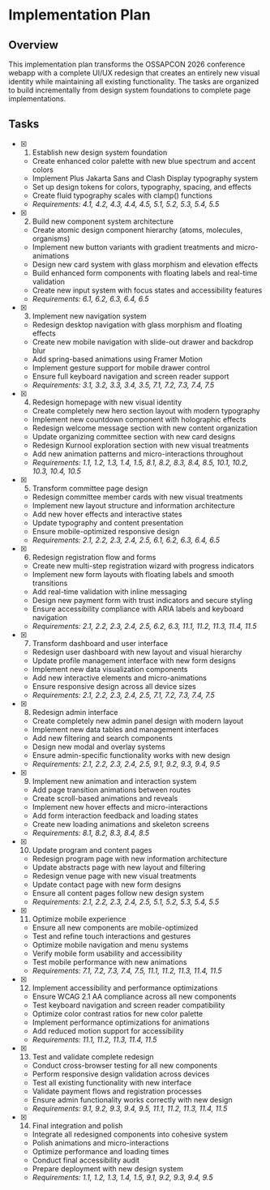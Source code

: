 # Implementation Plan

## Overview
This implementation plan transforms the OSSAPCON 2026 conference webapp with a complete UI/UX redesign that creates an entirely new visual identity while maintaining all existing functionality. The tasks are organized to build incrementally from design system foundations to complete page implementations.

## Tasks

- [x] 1. Establish new design system foundation
  - Create enhanced color palette with new blue spectrum and accent colors
  - Implement Plus Jakarta Sans and Clash Display typography system
  - Set up design tokens for colors, typography, spacing, and effects
  - Create fluid typography scales with clamp() functions
  - _Requirements: 4.1, 4.2, 4.3, 4.4, 4.5, 5.1, 5.2, 5.3, 5.4, 5.5_

- [x] 2. Build new component system architecture
  - Create atomic design component hierarchy (atoms, molecules, organisms)
  - Implement new button variants with gradient treatments and micro-animations
  - Design new card system with glass morphism and elevation effects
  - Build enhanced form components with floating labels and real-time validation
  - Create new input system with focus states and accessibility features
  - _Requirements: 6.1, 6.2, 6.3, 6.4, 6.5_

- [x] 3. Implement new navigation system
  - Redesign desktop navigation with glass morphism and floating effects
  - Create new mobile navigation with slide-out drawer and backdrop blur
  - Add spring-based animations using Framer Motion
  - Implement gesture support for mobile drawer control
  - Ensure full keyboard navigation and screen reader support
  - _Requirements: 3.1, 3.2, 3.3, 3.4, 3.5, 7.1, 7.2, 7.3, 7.4, 7.5_

- [x] 4. Redesign homepage with new visual identity
  - Create completely new hero section layout with modern typography
  - Implement new countdown component with holographic effects
  - Redesign welcome message section with new content organization
  - Update organizing committee section with new card designs
  - Redesign Kurnool exploration section with new visual treatments
  - Add new animation patterns and micro-interactions throughout
  - _Requirements: 1.1, 1.2, 1.3, 1.4, 1.5, 8.1, 8.2, 8.3, 8.4, 8.5, 10.1, 10.2, 10.3, 10.4, 10.5_

- [x] 5. Transform committee page design
  - Redesign committee member cards with new visual treatments
  - Implement new layout structure and information architecture
  - Add new hover effects and interactive states
  - Update typography and content presentation
  - Ensure mobile-optimized responsive design
  - _Requirements: 2.1, 2.2, 2.3, 2.4, 2.5, 6.1, 6.2, 6.3, 6.4, 6.5_

- [x] 6. Redesign registration flow and forms
  - Create new multi-step registration wizard with progress indicators
  - Implement new form layouts with floating labels and smooth transitions
  - Add real-time validation with inline messaging
  - Design new payment form with trust indicators and secure styling
  - Ensure accessibility compliance with ARIA labels and keyboard navigation
  - _Requirements: 2.1, 2.2, 2.3, 2.4, 2.5, 6.2, 6.3, 11.1, 11.2, 11.3, 11.4, 11.5_

- [x] 7. Transform dashboard and user interface
  - Redesign user dashboard with new layout and visual hierarchy
  - Update profile management interface with new form designs
  - Implement new data visualization components
  - Add new interactive elements and micro-animations
  - Ensure responsive design across all device sizes
  - _Requirements: 2.1, 2.2, 2.3, 2.4, 2.5, 7.1, 7.2, 7.3, 7.4, 7.5_

- [x] 8. Redesign admin interface
  - Create completely new admin panel design with modern layout
  - Implement new data tables and management interfaces
  - Add new filtering and search components
  - Design new modal and overlay systems
  - Ensure admin-specific functionality works with new design
  - _Requirements: 2.1, 2.2, 2.3, 2.4, 2.5, 9.1, 9.2, 9.3, 9.4, 9.5_

- [x] 9. Implement new animation and interaction system
  - Add page transition animations between routes
  - Create scroll-based animations and reveals
  - Implement new hover effects and micro-interactions
  - Add form interaction feedback and loading states
  - Create new loading animations and skeleton screens
  - _Requirements: 8.1, 8.2, 8.3, 8.4, 8.5_

- [x] 10. Update program and content pages
  - Redesign program page with new information architecture
  - Update abstracts page with new layout and filtering
  - Redesign venue page with new visual treatments
  - Update contact page with new form designs
  - Ensure all content pages follow new design system
  - _Requirements: 2.1, 2.2, 2.3, 2.4, 2.5, 5.1, 5.2, 5.3, 5.4, 5.5_

- [x] 11. Optimize mobile experience
  - Ensure all new components are mobile-optimized
  - Test and refine touch interactions and gestures
  - Optimize mobile navigation and menu systems
  - Verify mobile form usability and accessibility
  - Test mobile performance with new animations
  - _Requirements: 7.1, 7.2, 7.3, 7.4, 7.5, 11.1, 11.2, 11.3, 11.4, 11.5_

- [x] 12. Implement accessibility and performance optimizations
  - Ensure WCAG 2.1 AA compliance across all new components
  - Test keyboard navigation and screen reader compatibility
  - Optimize color contrast ratios for new color palette
  - Implement performance optimizations for animations
  - Add reduced motion support for accessibility
  - _Requirements: 11.1, 11.2, 11.3, 11.4, 11.5_

- [x] 13. Test and validate complete redesign
  - Conduct cross-browser testing for all new components
  - Perform responsive design validation across devices
  - Test all existing functionality with new interface
  - Validate payment flows and registration processes
  - Ensure admin functionality works correctly with new design
  - _Requirements: 9.1, 9.2, 9.3, 9.4, 9.5, 11.1, 11.2, 11.3, 11.4, 11.5_

- [x] 14. Final integration and polish
  - Integrate all redesigned components into cohesive system
  - Polish animations and micro-interactions
  - Optimize performance and loading times
  - Conduct final accessibility audit
  - Prepare deployment with new design system
  - _Requirements: 1.1, 1.2, 1.3, 1.4, 1.5, 9.1, 9.2, 9.3, 9.4, 9.5_